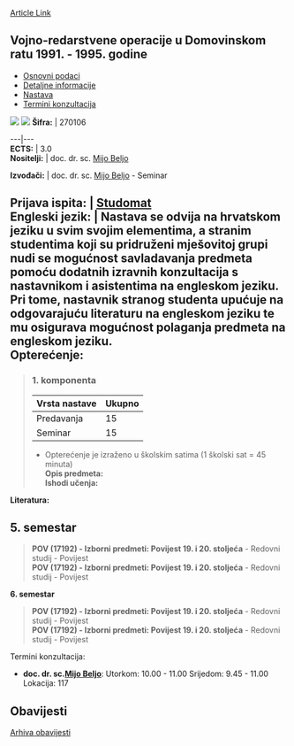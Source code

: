 [Article Link](https://www.fhs.hr/predmet/voudr11g)

## Vojno-redarstvene operacije u Domovinskom ratu 1991. - 1995. godine
  * [Osnovni podaci](https://www.fhs.hr/predmet/voudr11g#v1id-904889_327417_1_0 "Osnovni podaci")
  * [Detaljne informacije](https://www.fhs.hr/predmet/voudr11g#v1id-904889_327417_1_1 "Detaljne informacije")
  * [Nastava](https://www.fhs.hr/predmet/voudr11g#v1id-904889_327417_1_2 "Nastava")
  * [Termini konzultacija](https://www.fhs.hr/predmet/voudr11g#v1id-904889_327417_1_3 "Termini konzultacija")


[![](https://www.fhs.hr/img/flags/gif/hr.gif)](https://www.fhs.hr/predmet/voudr11g) [![](https://www.fhs.hr/img/flags/gif/gb.gif)](https://www.fhs.hr/en/course/mapoitcwoi1)
**Šifra:** |  270106  
  
---|---  
**ECTS:** |  3.0   
**Nositelji:** |  doc. dr. sc. [Mijo Beljo](https://www.fhs.hr/djelatnik/mijo.beljo)   
  
**Izvođači:** |  doc. dr. sc. [Mijo Beljo](https://www.fhs.hr/djelatnik/mijo.beljo) - Seminar  
  
**Prijava ispita:** |  [Studomat](http://www.isvu.hr/studomat)  
**Engleski jezik:** |  Nastava se odvija na hrvatskom jeziku u svim svojim elementima, a stranim studentima koji su pridruženi mješovitoj grupi nudi se mogućnost savladavanja predmeta pomoću dodatnih izravnih konzultacija s nastavnikom i asistentima na engleskom jeziku. Pri tome, nastavnik stranog studenta upućuje na odgovarajuću literaturu na engleskom jeziku te mu osigurava mogućnost polaganja predmeta na engleskom jeziku.   
**Opterećenje:**  
---  
> ### 1. komponenta
> | Vrsta nastave | Ukupno  
> ---|---  
> Predavanja | 15  
> Seminar | 15  
> * Opterećenje je izraženo u školskim satima (1 školski sat = 45 minuta)   
**Opis predmeta:**  
> **Ishodi učenja:**  

  
**Literatura:**  

  
**5. semestar**  
---  
> **POV (17192) - Izborni predmeti: Povijest 19. i 20. stoljeća** - Redovni studij - Povijest  
>  **POV (17192) - Izborni predmeti: Povijest 19. i 20. stoljeća** - Redovni studij - Povijest  
>   
  
**6. semestar**  
> **POV (17192) - Izborni predmeti: Povijest 19. i 20. stoljeća** - Redovni studij - Povijest  
>  **POV (17192) - Izborni predmeti: Povijest 19. i 20. stoljeća** - Redovni studij - Povijest  
>   
Termini konzultacija: 
  * **doc. dr. sc.[Mijo Beljo](https://www.fhs.hr/djelatnik/mijo.beljo)**: 
Utorkom: 10.00 - 11.00
Srijedom: 9.45 - 11.00
Lokacija: 117 


## Obavijesti
[Arhiva obavijesti](https://www.fhs.hr/predmet/voudr11g?@=21ndp#news_124246 "Arhiva obavijesti")
